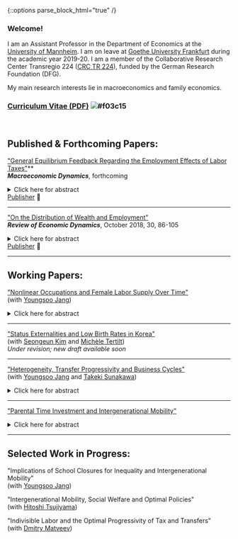 {::options parse_block_html="true" /}

### Welcome!

I am an Assistant Professor in the Department of Economics at the [University of Mannheim](https://www.vwl.uni-mannheim.de/en/). I am on leave at [Goethe University Frankfurt](https://www.wiwi.uni-frankfurt.de/en/departments/money-and-macroeconomics/home.html) during the academic year 2019-20. I am a member of the Collaborative Research Center Transregio 224 ([CRC TR 224](https://www.crctr224.de/en/about)), funded by the German Research Foundation (DFG).

My main research interests lie in macroeconomics and family economics.


### [Curriculum Vitae (PDF)](https://drive.google.com/open?id=1V89PqGcu1u-_4Zy0TVzXnegBO8EEkdlK) ![#f03c15](https://via.placeholder.com/15/f03c15/000000?text=+)

<br>



## Published & Forthcoming Papers:

  ["General Equilibrium Feedback Regarding the Employment Effects of Labor Taxes"](https://drive.google.com/open?id=1DoZpKCBzuf2Yo3OU-PsT_Z0LP_AUAcYr)**
  <br>***Macroeconomic Dynamics***, forthcoming  
<details>
  <summary markdown="span">Click here for abstract</summary>
  
  | **Abstract**          |
  |:---------------------------| 
  | A higher labor tax rate increases the equilibrium real interest rate and reduces the equilibrium wage in a heterogeneous-agent model with endogenous savings and indivisible labor supply decisions. I show that these general equilibrium (GE) adjustments, in particular of the real interest rate, reinforce the negative employment impact of higher labor taxes. However, the representative-agent version of the model, which generates similar aggregate employment responses to labor tax changes, implies that GE feedback is neutral. The cross-country panel data reveal that the negative association between labor tax rates and the extensive margin labor supply is significantly and robustly weaker in small open economies where the interest rate is less tightly linked to domestic circumstances. This empirical evidence supports the transmission mechanism of labor tax changes for employment in the heterogeneous-agent model. |
  
</details><a href="http://dx.doi.org/10.1017/S1365100519000087" target="_blank">Publisher</a> &#x1F4D7;

----
  
  ["On the Distribution of Wealth and Employment"](https://drive.google.com/open?id=1pYHMHYqz_z82_wU5vl7UEK0c7aHrY_Ht)
  <br>***Review of Economic Dynamics***, October 2018, 30, 86-105
<details>    
  <summary markdown="span">Click here for abstract</summary> 
  
  | **Abstract**          |
  |:---------------------------|
  | In the United States, the employment rate is nearly flat across wealth quintiles with the exception of the first quintile. Correlations between wealth and employment are close to zero or moderately positive. However, incomplete markets models with a standard utility function counterfactually generate a strongly negative relationship between wealth and employment. Using a fairly standard incomplete markets model calibrated to match the distribution of wealth, I find that government transfers and capital income taxation increase the (non-targeted) correlations between wealth and employment substantially, bringing the model closer to the data. As the model's fit with the distribution of wealth and employment improves, I find that the precautionary motive of labor supply is mitigated, thereby raising aggregate labor supply elasticities substantially. |
  
</details><a href="https://www.sciencedirect.com/science/article/pii/S1094202518301613" target="_blank">Publisher</a> &#x1F4D7;
  
----

## Working Papers:

  ["Nonlinear Occupations and Female Labor Supply Over Time"](https://drive.google.com/file/d/1eIaFdyTdK74G1xBB1DkkcqZDwFezjoBP/view?usp=sharing)
  <br>(with [Youngsoo Jang](https://sites.google.com/site/youngsoojangecon/))  
<details>
  <summary markdown="span">Click here for abstract</summary> 
  
  | **Abstract**          |
  |:---------------------------|
  | High hours worked and higher returns to longer hours worked are common in many occupations, namely nonlinear occupations (Goldin 2014). Over the last four decades, both the share and relative wage premium of nonlinear occupations have been rising. Females have been facing rising experience premiums especially in nonlinear occupations. To quantitatively explore how these changes affected female labor supply over time, we build a quantitative, dynamic general equilibrium model of occupational choice and labor supply at both extensive and intensive margins. A decomposition analysis finds that the rising returns to experience, especially in nonlinear occupations, and technical change biased towards nonlinear occupations are important to explain the intensive margin of female labor supply that keeps rising even in the recent period during which female employment stagnates. Finally, a counterfactual experiment suggests that if the nonlinearities were to be gradually vanishing, female employment could have been higher at the expense of significantly lower intensive margin labor supply. |
  
  </details>

---

 ["Status Externalities and Low Birth Rates in Korea"](https://)
 <br>(with [Seongeun Kim](https://sites.google.com/site/sekimphd/) and [Michèle Tertilt](http://tertilt.vwl.uni-mannheim.de/))
 <br>*Under revision; new draft available soon*
 
--- 
 
 ["Heterogeneity, Transfer Progressivity and Business Cycles"](https://drive.google.com/open?id=1vW8i3IzULSe1yhjQC5vY8q-fE02pxHsl)
 <br>(with [Youngsoo Jang](https://sites.google.com/site/youngsoojangecon/) and [Takeki Sunakawa](https://tkksnk.github.io/))
 <details>    
  <summary markdown="span">Click here for abstract</summary> 
  
  | **Abstract**          |
  |:---------------------------|
  | This paper studies how transfer progressivity influences aggregate fluctuations when interacted with household heterogeneity. Using a simple static model of the extensive margin labor supply, we analytically characterize how transfer progressivity influences differential labor supply responses to aggregate conditions across heterogeneous households. We then build a quantitative dynamic general equilibrium model with both idiosyncratic and aggregate productivity shocks and show that the model delivers moderately procyclical average labor productivity and a large cyclical volatility of aggregate hours relative to output. Counterfactual exercises show that redistributive policies have very different implications for aggregate fluctuations, depending on whether tax progressivity or transfer progressivity is used. We provide empirical evidence on the heterogeneity of employment responses across the wage distribution, which supports the key model mechanism. |
  
 </details>
 
 ---
 
 ["Parental Time Investment and Intergenerational Mobility"](https://drive.google.com/open?id=102hB2wCy8VFT9WsWgKMq0JM0sGNtKQF7)
 <details>    
  <summary markdown="span">Click here for abstract</summary> 
  
  | **Abstract**          |
  |:---------------------------|
  | This paper constructs a quantitative model of intergenerational mobility in which lifetime income mobility is shaped by various channels including parental time investments in children. The calibrated model delievers positive educational gradients in parental time investment, as observed in the data, and also successfully accounts for untargeted distributional aspects of income mobility, captured in the income quintile transition matrix. The model implies that removing the positive educational gradients in parental time investment during the whole childhood would reduce intergenerational income persistence nearly by 40 percent. Policy experiments suggest that subsidies to childhood investments that can diminish positive educational gradients in parental time investments would increase intergenerational mobility, and that there are better ways of subsidizing investments to achieve greater mobility in terms of aggregate output and welfare. |
  
 </details>
 
 --- 

## Selected Work in Progress:

  "Implications of School Closures for Inequality and Intergenerational Mobility"
  <br>(with [Youngsoo Jang](https://sites.google.com/site/youngsoojangecon/)) 
 
  "Intergenerational Mobility, Social Welfare and Optimal Policies"
  <br>(with [Hitoshi Tsujiyama](https://sites.google.com/site/hitoshitsujiyama/))
  
  "Indivisible Labor and the Optimal Progressivity of Tax and Transfers"
  <br>(with [Dmitry Matveev](https://www.sites.google.com/site/dimitrymatveev/))
